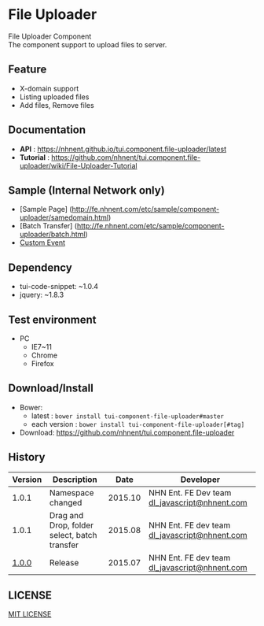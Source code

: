 File Uploader
===============
File Uploader Component<br>
The component support to upload files to server.

## Feature
* X-domain support
* Listing uploaded files
* Add files, Remove files

## Documentation
* **API** : https://nhnent.github.io/tui.component.file-uploader/latest
* **Tutorial** : https://github.com/nhnent/tui.component.file-uploader/wiki/File-Uploader-Tutorial

## Sample (Internal Network only)
* [Sample Page] (http://fe.nhnent.com/etc/sample/component-uploader/samedomain.html)
* [Batch Transfer] (http://fe.nhnent.com/etc/sample/component-uploader/batch.html)
* [Custom Event](http://fe.nhnent.com/etc/sample/component-uploader/custom.html)

## Dependency
* tui-code-snippet: ~1.0.4
* jquery: ~1.8.3

## Test environment
* PC
	* IE7~11
    * Chrome
    * Firefox

## Download/Install
* Bower:
   * latest : `bower install tui-component-file-uploader#master`
   * each version : `bower install tui-component-file-uploader[#tag]`
* Download: https://github.com/nhnent/tui.component.file-uploader

## History
| Version | Description | Date | Developer |
| ---- | ---- | ---- | ---- |
| 1.0.1 | Namespace changed | 2015.10 | NHN Ent. FE Dev team <dl_javascript@nhnent.com> | 
| 1.0.1 | Drag and Drop, folder select, batch transfer | 2015.08 | NHN Ent. FE dev team <dl_javascript@nhnent.com> | 
| <a href="http://nhnent.github.io/tui.component.file-uploader/1.0.0/">1.0.0</a> | Release | 2015.07 | NHN Ent. FE dev team <dl_javascript@nhnent.com> |

## LICENSE
[MIT LICENSE](LICENSE)
